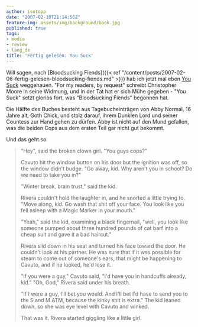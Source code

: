 ```yaml
---
author: isotopp
date: "2007-02-10T21:14:56Z"
feature-img: assets/img/background/book.jpg
published: true
tags:
- media
- review
- lang_de
title: 'Fertig gelesen: You Suck'
---
```


Will sagen, nach 
[Bloodsucking Fiends]({{< ref "/content/posts/2007-02-06-fertig-gelesen-bloodsucking-fiends.md" >}})
hab ich jetzt mal eben 
[You Suck](http://www.amazon.de/Suck-Love-Story-Christopher-Moore/dp/0060590297)
weggehauen. 
"For my readers, by request" schreibt Christopher Moore in seine Widmung, und in der Tat hat er sich Mühe gegeben - "You Suck" setzt glorios fort, was "Bloodsucking Fiends" begonnen hat.

Die Hälfte des Buches besteht aus Tagebucheinträgen von Abby Normal, 16 Jahre alt, Goth Chick, und stolz darauf, ihrem Dunklen Lord und seiner Countess zur Hand gehen zu dürfen.
Abby ist nicht auf den Mund gefallen, was die beiden Cops aus dem ersten Teil gar nicht gut bekommt.

Und das geht so:

> "Hey", said the broken clown girl. 
> "You guys cops?"
> 
> Cavuto hit the window button on his door but the ignition was off, so the window didn't budge. 
> "Go away, kid. Why aren't you in school? Do we need to take you in?"
> 
> "Winter break, brain trust," said the kid.
> 
>  Rivera couldn't hold the laughter in, and he snorted a little trying to.
> "Move along, kid. 
> Go wash that shit off your face.
> You look like you fell asleep with a Magic Marker in your mouth."
> 
>  "Yeah," said the kid, examining a black fingernail, "well, you look like someone pumped about three hundred pounds of cat barf into a cheap suit and gave it a bad haircut."
> 
> Rivera slid down in his seat and turned his face toward the door.
> He couldn't look at his partner.
> He was sure that if it was possible for steam to come out of someone's ears, that might be happening to Cavuto, and if he looked, he'd lose it.
> 
> "If you were a guy," Cavuto said, "I'd have you in handcuffs already, kid."
> "Oh, God," Rivera said under his breath.
> 
> "If I were a guy, I'll bet you would.
> And I'll bet I'd have to send you to the S and M ATM, because the kinky shit is extra." The kid leaned down, so she was eye level with Cavuto and winked.
> 
>  That was it. Rivera started giggling like a little girl.
